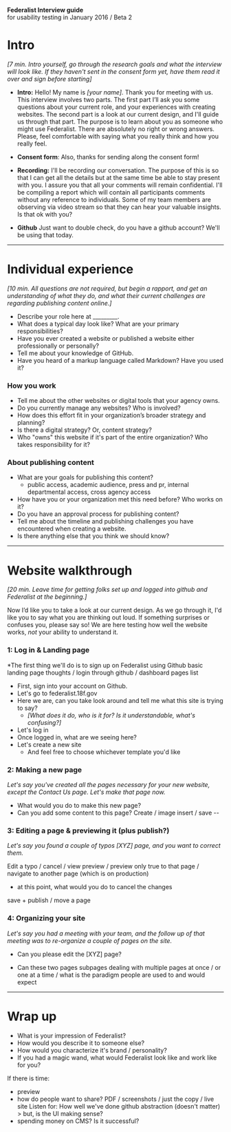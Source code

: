**Federalist Interview guide**  
for usability testing in January 2016 / Beta 2  

# Intro

*[7 min. Intro yourself, go through the research goals and what the interview will look like. If they haven't sent in the consent form yet, have them read it over and sign before starting]*  


* **Intro:** Hello! My name is *[your name]*. Thank you for meeting with us. This interview involves two parts. The first part I’ll ask you some questions about your current role, and your experiences with creating websites. The second part is a look at our current design, and I'll guide us through that part. The purpose is to learn about you as someone who might use Federalist. There are absolutely no right or wrong answers. Please, feel comfortable with saying what you really think and how you really feel.


* **Consent form**: Also, thanks for sending along the consent form!


* **Recording:** I'll be recording our conversation. The purpose of this is so that I can get all the details but at the same time be able to stay present with you. I assure you that all your comments will remain confidential. I'll be compiling a report which will contain all participants comments without any reference to individuals. Some of my team members are observing via video stream so that they can hear your valuable insights. Is that ok with you?

* **Github** Just want to double check, do you have a github account? We'll be using that today.

---

# Individual experience

*[10 min. All questions are not required, but begin a rapport, and get an understanding of what they do, and what their current challenges are regarding publishing content online.]*

* Describe your role here at _________.  
* What does a typical day look like? What are your primary responsibilities?
* Have you ever created a website or published a website either professionally or personally?
* Tell me about your knowledge of GitHub.
* Have you heard of a markup language called Markdown? Have you used it?

### How you work

* Tell me about the other websites or digital tools that your agency owns.
* Do you currently manage any websites? Who is involved?
* How does this effort fit in your organization’s broader strategy and planning?
* Is there a digital strategy? Or, content strategy?
* Who "owns" this website if it's part of the entire organization? Who takes responsibility for it?

### About publishing content

* What are your goals for publishing this content?
  * public access, academic audience, press and pr, internal departmental access, cross agency access
* How have you or your organization met this need before? Who works on it?
* Do you have an approval process for publishing content?
* Tell me about the timeline and publishing challenges you have encountered when creating a website.
* Is there anything else that you think we should know?


---


# Website walkthrough

*[20 min. Leave time for getting folks set up and logged into github and Federalist at the beginning.]*

Now I’d like you to take a look at our current design. As we go through it, I'd like you to say what you are thinking out loud. If something surprises or confuses you, please say so! We are here testing how well the website works, *not* your ability to understand it.

### 1: Log in & Landing page

*The first thing we'll do is to sign up on Federalist using Github
basic landing page thoughts / login through github / dashboard pages list


* First, sign into your account on Github.
* Let's go to federalist.18f.gov
* Here we are, can you take look around and tell me what this site is trying to say?
  * *[What does it do, who is it for?  Is it understandable, what's confusing?]*
* Let's log in
* Once logged in, what are we seeing here?
* Let's create a new site
  * And feel free to choose whichever template you'd like



### 2: Making a new page

*Let's say you've created all the pages necessary for your new website, except the Contact Us page. Let's make that page now.*

* What would you do to make this new page?
* Can you add some content to this page?
Create  / image insert / save --



### 3: Editing a page & previewing it (plus publish?)

*Let's say you found a couple of typos [XYZ] page, and you want to correct them.*

Edit a typo / cancel / view preview / preview only true to that page / navigate to another page (which is on production)

* at this point, what would you do to cancel the changes

save + publish / move a page

### 4: Organizing your site

*Let's say you had a meeting with your team, and the follow up of that meeting was to re-organize a couple of pages on the site.*

* Can you please edit the [XYZ] page?

* Can
these two pages subpages
dealing with multiple pages at once / or one at a time / what is the paradigm people are used to and would expect




---


# Wrap up

* What is your impression of Federalist?
* How would you describe it to someone else?
* How would you characterize it's brand / personality?
* If you had a magic wand, what would Federalist look like and work like for you?




If there is time:

* preview
* how do people want to share? PDF / screenshots / just the copy / live site
Listen for:
How well we've done github abstraction (doesn't matter) > but, is the UI making sense?
* spending money on CMS? Is it successful?
